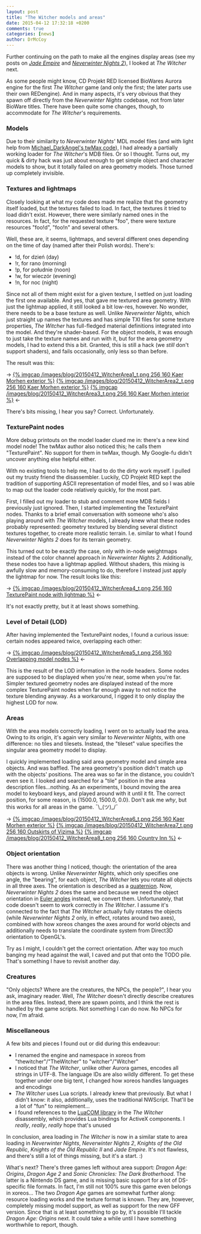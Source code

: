 ```yaml
---
layout: post
title: "The Witcher models and areas"
date: 2015-04-12 17:32:18 +0200
comments: true
categories: [news]
author: DrMcCoy
---
```


Further continuing on the path to make all the engines display areas (see my posts on [*Jade Empire*](/blog/2015/02/15/jade-empire-models-and-areas/) and [*Neverwinter Nights 2*](/blog/2015/02/01/neverwinter-nights-2-areas/)), I looked at *The Witcher* next.

As some people might know, CD Projekt RED licensed BioWares Aurora engine for the first *The Witcher* game (and only the first; the later parts use their own REDengine). And in many aspects, it's very obvious that they spawn off directly from the *Neverwinter Nights* codebase, not from later BioWare titles. There have been quite some changes, though, to accommodate for *The Witcher*'s requirements.

### Models ###

Due to their similarity to *Neverwinter Nights*' MDL model files (and with light help from [Michael_DarkAngel's twMax code](http://www.tbotr.net/modules.php?mod=Downloads&op=download&sid=3&ssid=3&dlid=19)), I had already a partially working loader for *The Witcher*'s MDB files. Or so I thought. Turns out, my quick & dirty hack was just about enough to get simple object and character models to show, but it totally failed on area geometry models. Those turned up completely invisible.

### Textures and lightmaps ###

Closely looking at what my code does made me realize that the geometry itself loaded, but the textures failed to load. In fact, the textures it tried to load didn't exist. However, there were similarly named ones in the resources. In fact, for the requested texture "foo", there were texture resources "foo!d", "foo!n" and several others.

Well, these are, it seems, lightmaps, and several different ones depending on the time of day (named after their Polish words). There's:

- !d, for dzień (day)
- !r, for rano (morning)
- !p, for południe (noon)
- !w, for wieczór (evening)
- !n, for noc (night)

Since not all of them might exist for a given texture, I settled on just loading the first one available. And yes, that gave me textured area geometry. With just the lightmap applied, it still looked a bit low-res, however. No wonder, there needs to be a base texture as well. Unlike *Neverwinter Nights*, which just straight up names the textures and has simple TXI files for some texture properties, *The Witcher* has full-fledged material definitions integrated into the model. And they're shader-based. For the object models, it was enough to just take the texture names and run with it, but for the area geometry models, I had to extend this a bit. Granted, this is still a hack (we *still* don't support shaders), and fails occasionally, only less so than before.

The result was this:

-> [{% imgcap /images/blog/20150412_WitcherArea1_t.png 256 160 Kaer Morhen exterior %}](/images/blog/20150412_WitcherArea1.png) [{% imgcap /images/blog/20150412_WitcherArea2_t.png 256 160 Kaer Morhen exterior %}](/images/blog/20150412_WitcherArea2.png) [{% imgcap /images/blog/20150412_WitcherArea3_t.png 256 160 Kaer Morhen interior %}](/images/blog/20150412_WitcherArea3.png) <-

There's bits missing, I hear you say? Correct. Unfortunately.

### TexturePaint nodes ###

More debug printouts on the model loader clued me in: there's a new kind model node! The twMax author also noticed this; he calls them "TexturePaint". No support for them in twMax, though. My Google-fu didn't uncover anything else helpful either.

With no existing tools to help me, I had to do the dirty work myself. I pulled out my trusty friend the disassembler. Luckily, CD Projekt RED kept the tradition of supporting ASCII representation of model files, and so I was able to map out the loader code relatively quickly, for the most part.

First, I filled out my loader to stub and comment more MDB fields I previously just ignored. Then, I started implementing the TexturePaint nodes. Thanks to a brief email conversation with someone who's also playing around with *The Witcher* models, I already knew what these nodes probably represented: geometry textured by blending several distinct textures together, to create more realistic terrain. I.e. similar to what I found *Neverwinter Nights 2* does for its terrain geometry.

This turned out to be exactly the case, only with in-node weightmaps instead of the color channel approach in *Neverwinter Nights 2*. Additionally, these nodes too have a lightmap applied. Without shaders, this mixing is awfully slow and memory-consuming to do, therefore I instead just apply the lightmap for now. The result looks like this:

-> [{% imgcap /images/blog/20150412_WitcherArea4_t.png 256 160 TexturePaint node with lightmap %}](/images/blog/20150412_WitcherArea4.png) <-

It's not exactly pretty, but it at least shows something.

### Level of Detail (LOD) ###

After having implemented the TexturePaint nodes, I found a curious issue: certain nodes appeared twice, overlapping each other:

-> [{% imgcap /images/blog/20150412_WitcherArea5_t.png 256 160 Overlapping model nodes %}](/images/blog/20150412_WitcherArea5.png) <-

This is the result of the LOD information in the node headers. Some nodes are supposed to be displayed when you're near, some when you're far. Simpler textured geometry nodes are displayed instead of the more complex TexturePaint nodes when far enough away to not notice the texture blending anyway. As a workaround, I rigged it to only display the highest LOD for now.

### Areas ###

With the area models correctly loading, I went on to actually load the area. Owing to its origin, it's again very similar to *Neverwinter Nights*, with one difference: no tiles and tilesets. Instead, the "tileset" value specifies the singular area geometry model to display.

I quickly implemented loading said area geometry model and simple area objects. And was baffled. The area geometry's position didn't match up with the objects' positions. The area was so far in the distance, you couldn't even see it. I looked and searched for a "tile" position in the area description files...nothing. As an experiments, I bound moving the area model to keyboard keys, and played around with it until it fit. The correct position, for some reason, is {1500.0, 1500.0, 0.0}. Don't ask me *why*, but this works for all areas in the game. ¯\\\_(ツ)\_/¯

-> [{% imgcap /images/blog/20150412_WitcherArea6_t.png 256 160 Kaer Morhen exterior %}](/images/blog/20150412_WitcherArea6.png) [{% imgcap /images/blog/20150412_WitcherArea7_t.png 256 160 Outskirts of Vizima %}](/images/blog/20150412_WitcherArea7.png) [{% imgcap /images/blog/20150412_WitcherArea8_t.png 256 160 Country Inn %}](/images/blog/20150412_WitcherArea8.png) <-

### Object orientation ###

There was another thing I noticed, though: the orientation of the area objects is wrong. Unlike *Neverwinter Nights*, which only specifies one angle, the "bearing", for each object, *The Witcher* lets you rotate all objects in all three axes. The orientation is described as a [quaternion](https://en.wikipedia.org/wiki/Quaternion). Now, *Neverwinter Nights 2* does the same and because we need the object orientation in [Euler angles](https://en.wikipedia.org/wiki/Euler_angles) instead, we convert them. Unfortunately, that code doesn't seem to work correctly in *The Witcher*. I assume it's connected to the fact that *The Witcher* actually fully rotates the objects (while *Neverwinter Nights 2* only, in effect, rotates around two axes), combined with how xoreos changes the axes around for world objects and additionally needs to translate the coordinate system from Direct3D orientation to OpenGL's.

Try as I might, I couldn't get the correct orientation. After way too much banging my head against the wall, I caved and put that onto the TODO pile. That's something I have to revisit another day.

### Creatures ###

"Only objects? Where are the creatures, the NPCs, the people?", I hear you ask, imaginary reader. Well, *The Witcher* doesn't directly describe creatures in the area files. Instead, there are spawn points, and I think the rest is handled by the game scripts. Not something I can do now. No NPCs for now, I'm afraid.

### Miscellaneous ###

A few bits and pieces I found out or did during this endeavour:

- I renamed the engine and namespace in xoreos from "thewitcher"/"TheWitcher" to "witcher"/"Witcher"
- I noticed that *The Witcher*, unlike other Aurora games, encodes all strings in UTF-8. The language IDs are also wildly different. To get these together under one big tent, I changed how xoreos handles languages and encodings
- *The Witcher* uses Lua scripts. I already knew that previously. But what I didn't know: it also, additionally, uses the traditional NWScript. That'll be a lot of "fun" to reimplement...
- I found references to the [LuaCOM library](http://luaforge.net/projects/luacom/) in the *The Witcher* disassembly, which provides Lua bindings for ActiveX components. I *really*, *really*, *really* hope that's unused

In conclusion, area loading in *The Witcher* is now in a similar state to area loading in *Neverwinter Nights*, *Neverwinter Nights 2*, *Knights of the Old Republic*, *Knights of the Old Republic II* and *Jade Empire*. It's not flawless, and there's still a lot of things missing, but it's a start. :)

What's next? There's three games left without area support: *Dragon Age: Origins*, *Dragon Age 2* and *Sonic Chronicles: The Dark Brotherhood*. The latter is a Nintendo DS game, and is missing basic support for a lot of DS-specific file formats. In fact, I'm still not 100% sure this game even belongs in xoreos... The two *Dragon Age* games are somewhat further along: resource loading works and the texture format is known. They are, however, completely missing model support, as well as support for the new GFF version. Since that is at least something to go by, it's possible I'll tackle *Dragon Age: Origins* next. It could take a while until I have something worthwhile to report, though.
